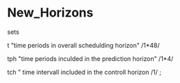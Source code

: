 # New_Horizons


sets

t "time periods in overall schedulding horizon"
/1*48/

tph  "time periods inculded in the prediction horizon"
/1*4/

tch " time intervall included in the controll horizon
/1/
;



